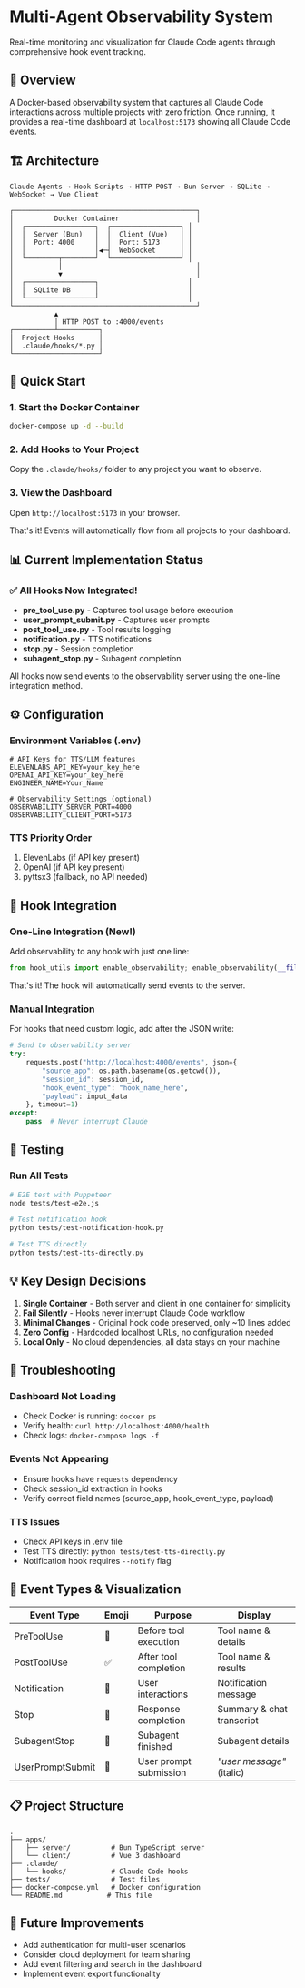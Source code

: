 # Multi-Agent Observability System

Real-time monitoring and visualization for Claude Code agents through comprehensive hook event tracking.

## 🎯 Overview

A Docker-based observability system that captures all Claude Code interactions across multiple projects with zero friction. Once running, it provides a real-time dashboard at `localhost:5173` showing all Claude Code events.

## 🏗️ Architecture

```
Claude Agents → Hook Scripts → HTTP POST → Bun Server → SQLite → WebSocket → Vue Client
```

```
┌─────────────────────────────────────────────┐
│          Docker Container                   │
│  ┌─────────────────┐  ┌─────────────────┐ │
│  │  Server (Bun)   │  │  Client (Vue)   │ │
│  │  Port: 4000     │  │  Port: 5173     │ │
│  │                 │◀─┤  WebSocket      │ │
│  └────────┬────────┘  └─────────────────┘ │
│           │                                 │
│           ▼                                 │
│  ┌─────────────────┐                      │
│  │  SQLite DB      │                      │
│  └─────────────────┘                      │
└─────────────────────────────────────────────┘
           ▲
           │ HTTP POST to :4000/events
┌──────────┴──────────┐
│  Project Hooks      │
│  .claude/hooks/*.py │
└─────────────────────┘
```

## 🚀 Quick Start

### 1. Start the Docker Container
```bash
docker-compose up -d --build
```

### 2. Add Hooks to Your Project
Copy the `.claude/hooks/` folder to any project you want to observe.

### 3. View the Dashboard
Open `http://localhost:5173` in your browser.

That's it! Events will automatically flow from all projects to your dashboard.

## 📊 Current Implementation Status

### ✅ All Hooks Now Integrated!
- **pre_tool_use.py** - Captures tool usage before execution
- **user_prompt_submit.py** - Captures user prompts
- **post_tool_use.py** - Tool results logging
- **notification.py** - TTS notifications
- **stop.py** - Session completion
- **subagent_stop.py** - Subagent completion

All hooks now send events to the observability server using the one-line integration method.

## ⚙️ Configuration

### Environment Variables (.env)
```env
# API Keys for TTS/LLM features
ELEVENLABS_API_KEY=your_key_here
OPENAI_API_KEY=your_key_here
ENGINEER_NAME=Your_Name

# Observability Settings (optional)
OBSERVABILITY_SERVER_PORT=4000
OBSERVABILITY_CLIENT_PORT=5173
```

### TTS Priority Order
1. ElevenLabs (if API key present)
2. OpenAI (if API key present)
3. pyttsx3 (fallback, no API needed)

## 🔌 Hook Integration

### One-Line Integration (New!)
Add observability to any hook with just one line:

```python
from hook_utils import enable_observability; enable_observability(__file__)
```

That's it! The hook will automatically send events to the server.

### Manual Integration
For hooks that need custom logic, add after the JSON write:

```python
# Send to observability server
try:
    requests.post("http://localhost:4000/events", json={
        "source_app": os.path.basename(os.getcwd()),
        "session_id": session_id,
        "hook_event_type": "hook_name_here",
        "payload": input_data
    }, timeout=1)
except:
    pass  # Never interrupt Claude
```

## 🧪 Testing

### Run All Tests
```bash
# E2E test with Puppeteer
node tests/test-e2e.js

# Test notification hook
python tests/test-notification-hook.py

# Test TTS directly
python tests/test-tts-directly.py
```

## 💡 Key Design Decisions

1. **Single Container** - Both server and client in one container for simplicity
2. **Fail Silently** - Hooks never interrupt Claude Code workflow
3. **Minimal Changes** - Original hook code preserved, only ~10 lines added
4. **Zero Config** - Hardcoded localhost URLs, no configuration needed
5. **Local Only** - No cloud dependencies, all data stays on your machine

## 🔧 Troubleshooting

### Dashboard Not Loading
- Check Docker is running: `docker ps`
- Verify health: `curl http://localhost:4000/health`
- Check logs: `docker-compose logs -f`

### Events Not Appearing
- Ensure hooks have `requests` dependency
- Check session_id extraction in hooks
- Verify correct field names (source_app, hook_event_type, payload)

### TTS Issues
- Check API keys in .env file
- Test TTS directly: `python tests/test-tts-directly.py`
- Notification hook requires `--notify` flag

## 🎨 Event Types & Visualization

| Event Type | Emoji | Purpose | Display |
|------------|-------|---------|----------|
| PreToolUse | 🔧 | Before tool execution | Tool name & details |
| PostToolUse | ✅ | After tool completion | Tool name & results |
| Notification | 🔔 | User interactions | Notification message |
| Stop | 🛑 | Response completion | Summary & chat transcript |
| SubagentStop | 👥 | Subagent finished | Subagent details |
| UserPromptSubmit | 💬 | User prompt submission | _"user message"_ (italic) |

## 📋 Project Structure

```
.
├── apps/
│   ├── server/          # Bun TypeScript server
│   └── client/          # Vue 3 dashboard
├── .claude/
│   └── hooks/           # Claude Code hooks
├── tests/               # Test files
├── docker-compose.yml   # Docker configuration
└── README.md           # This file
```

## 🚧 Future Improvements
- Add authentication for multi-user scenarios
- Consider cloud deployment for team sharing
- Add event filtering and search in the dashboard
- Implement event export functionality